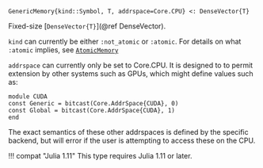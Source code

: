 ```
GenericMemory{kind::Symbol, T, addrspace=Core.CPU} <: DenseVector{T}
```

Fixed-size [`DenseVector{T}`](@ref DenseVector).

`kind` can currently be either `:not_atomic` or `:atomic`. For details on what `:atomic` implies, see [`AtomicMemory`](@ref)

`addrspace` can currently only be set to Core.CPU. It is designed to  to permit extension by other systems such as GPUs, which might define values such as:

```
module CUDA
const Generic = bitcast(Core.AddrSpace{CUDA}, 0)
const Global = bitcast(Core.AddrSpace{CUDA}, 1)
end
```

The exact semantics of these other addrspaces is defined by the specific backend, but will error if the user is attempting to access these on the CPU.

!!! compat "Julia 1.11"
    This type requires Julia 1.11 or later.

